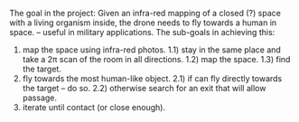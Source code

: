 The goal in the project: Given an infra-red mapping of a closed (?) space with a living organism inside, the drone needs to fly towards a human in space. – useful in military applications.
The sub-goals in achieving this:
1) map the space using infra-red photos.
  1.1) stay in the same place and take a 2π scan of the room in all directions.
  1.2) map the space.
  1.3) find the target.
2) fly towards the most human-like object.
  2.1) if can fly directly towards the target – do so.
  2.2) otherwise search for an exit that will allow passage.
3) iterate until contact (or close enough).
